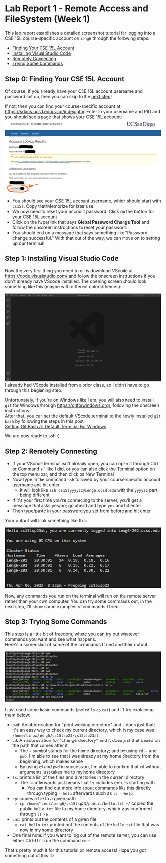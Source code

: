 # Lab Report 1 - Remote Access and FileSystem (Week 1)
This lab report establishes a detailed screenshot tutorial for logging into a CSE 15L course-specific account on `ieng6` through the following steps:
* [Finding Your CSE 15L Account](https://k3liang.github.io/cse15l-lab-reports/lab1.html#step-0-finding-your-cse-15l-account)
* [Installing Visual Studio Code](https://k3liang.github.io/cse15l-lab-reports/lab1.html#step-1-installing-visual-studio-code)
* [Remotely Connecting](https://k3liang.github.io/cse15l-lab-reports/lab1.html#step-2-remotely-connecting)
* [Trying Some Commands](https://k3liang.github.io/cse15l-lab-reports/lab1.html#step-3-trying-some-commands)

## Step 0: Finding Your CSE 15L Account
Of course, if you already have your CSE 15L account username and password set up, then you can skip to the [next step](https://k3liang.github.io/cse15l-lab-reports/lab1.html#step-1-installing-visual-studio-code)!

If not, then you can find your course-specific account at <https://sdacs.ucsd.edu/~icc/index.php>. Enter in your username and PID and you should see a page that shows your CSE 15L account:
![](account_username1.png)
* You should see your CSE 15L account username, which should start with `cs15l`. Copy that/Memorize for later use.
* We now need to reset your account password. Click on the button for your CSE 15L account
* Click on the hyperlink that says **Global Password Change Tool** and follow the onscreen instructions to reset your password.
* You should end on a message that says something like "Password change successful."
With that out of the way, we can move on to setting up our terminal!
## Step 1: Installing Visual Studio Code
Now the very first thing you need to do is download VScode at <https://code.visualstudio.com/> and follow the onscreen instructions if you don't already have VScode installed.
The opening screen should look something like this (maybe with different colors/themes):

![](vscode1.png)
I already had VScode installed from a prior class, so I didn't have to go through this beginning step.

Unfortunately, if you're on Windows like I am, you will also need to install `git` for Windows through <https://gitforwindows.org/>, following the onscreen instructions.  
After that, you can set the default VScode terminal to the newly installed `git bash` by following the steps in this post:  
[Setting Git Bash as Default Terminal For Windows](https://stackoverflow.com/questions/42606837/how-do-i-use-bash-on-windows-from-the-visual-studio-code-integrated-terminal/50527994#50527994)

We are now ready to ssh :)
## Step 2: Remotely Connecting
* If your VScode terminal isn't already open, you can open it through Ctrl or Command + ` like I did, or you can also click the Terminal option on the top menu bar, and then click on New Terminal
* Now type in the command `ssh` followed by your course-specific account username and hit enter
    * It will look like `ssh cs15lyyyyzz@ieng6.ucsd.edu` with the `yyyyzz` part being different
* If it's your first time you're connecting to the server, you'll get a message that asks yes/no; go ahead and type `yes` and hit enter
* Then type/paste in your password you set from before and hit enter

Your output will look something like this:

![](remote_server_connect.png)

Now, any commands you run on the terminal will run on the remote server rather than your own computer. You can try some commands out; in the next step, I'll show some examples of commands I tried.
## Step 3: Trying Some Commands
This step is a little bit of freedom, where you can try out whatever commands you want and see what happens.  
Here's a screenshot of some of the commands I tried and their output

![](tried_commands.png)

I just used some basic commands (`pwd` `cd` `ls` `cp` `cat`) and I'll try explaining them below:
* `pwd`: An abbreviation for "print working directory" and it does just that; it's an easy way to check my current directory, which in my case was `/home/linux/ieng6/cs15lsp23/cs15lsp23at`
* `cd`: An abbreviation for "change directory" and it does just that based on the path that comes after it
    * The `~` symbol stands for the home directory; and by using `cd ~` and `pwd`, I'm able to see that I was already at my home directory from the beginning, which makes sense
    * By using `cd` and `pwd` in succession, I'm able to confirm that `cd` without arguments just takes me to my home directory
* `ls`: prints a list of the files and directories in the current directory
    * The `-a` afterwards just means that `ls` includes entries starting with `.`
        * You can find out more info about commands like this directly through typing `--help` afterwards such as `ls --help`
* `cp`: copies a file to a given path
    * `cp /home/linux/ieng6/cs15lsp23/public/hello.txt ~/` copied the public `hello.txt` file to my home directory, which was confirmed through `ls -a`
* `cat`: prints out the contents of a given file
    * `cat hello.txt` printed out the contents of the `hello.txt` file that was now in my home directory
* One final note: if you want to log out of the remote server, you can use either Ctrl-D or run the command `exit`

That's pretty much it for this tutorial on remote access! Hope you got something out of this :D
